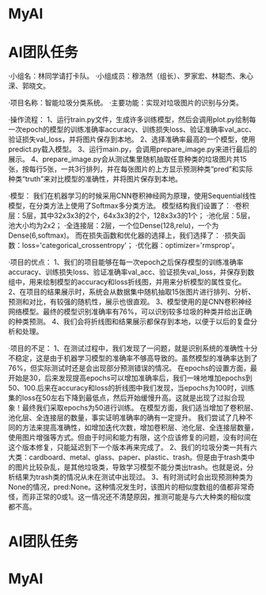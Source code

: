 # MyAI
# AI团队任务

·小组名：林同学请打卡队。
·小组成员：穆浩然（组长）、罗家宏、林聪杰、朱心溁、郭晓文。

·项目名称：智能垃圾分类系统。
·主要功能：实现对垃圾图片的识别与分类。

·操作流程：
1、运行train.py文件，生成许多训练模型，然后会调用plot.py绘制每一次epoch的模型的训练准确率accuracy、训练损失loss、验证准确率val_acc、验证损失val_loss，并将图片保存到本地。
2、选择准确率最高的一个模型，使用predict.py载入模型。
3、运行main.py，会调用prepare_image.py来进行最后的展示。
4、prepare_image.py会从测试集里随机抽取任意种类的垃圾图片共15张，按每行5张，一共3行排列，并在每张图片的上方显示预测种类“pred”和实际种类“truth”来对比模型的准确性，并将图片保存到本地。
	
·模型：
    我们在机器学习的时候采用CNN卷积神经网为原理，使用Sequential线性模型，在分类方法上使用了Softmax多分类方法。
    模型结构我们设置了：
        ·卷积层：5层，其中32x3x3的2个，64x3x3的2个，128x3x3的1个；
        ·池化层：5层，池大小均为2x2；
        ·全连接层：2层，一个位Dense(128,relu)，一个为Dense(6,softmax)。
    而在损失函数和优化器的选择上，我们选择了：
        ·损失函数：loss='categorical_crossentropy'；
        ·优化器：optimizer='rmsprop'。

·项目的优点：
    1、我们的项目能够在每一次epoch之后保存模型的训练准确率accuracy、训练损失loss、验证准确率val_acc、验证损失val_loss，并保存到数组中，用来绘制模型的accuracy和loss折线图，并用来分析模型的属性变化。
    2、在项目的结果展示时，系统会从数据集中随机抽取15张图片进行排列、分析、预测和对比，有较强的随机性，展示也很直观。
    3、模型使用的是CNN卷积神经网络模型。最终的模型识别准确率有76%，可以识别较多垃圾的种类并给出正确的种类预测。
    4、我们会将折线图和结果展示都保存到本地，以便于以后的复盘分析和处理。

·项目的不足：
    1、在测试过程中，我们发现了一问题，就是识别系统的准确性十分不稳定，这是由于机器学习模型的准确率不够高导致的。虽然模型的准确率达到了76%，但实际测试时还是会出现部分预测错误的情况。
    在epochs的设置方面，最开始是30，后来发现提高epochs可以增加准确率后，我们一味地堆加epochs到50、100.后来在accuracy和loss的折线图中我们发现，当epochs为100时，训练集的loss在50左右下降到最低点，然后开始缓慢升高。这就是出现了过拟合现象！最终我们采取epochs为50进行训练。
    在模型方面，我们适当增加了卷积层、池化层、全连接层的数量，事实证明准确率的确有一定提升。
    我们尝试了几种不同的方法来提高准确性，如增加迭代次数，增加卷积层、池化层、全连接层数量，使用图片增强等方式。但由于时间和能力有限，这个应该修复的问题，没有时间在这个版本修复，只能延迟到下一个版本再来完成了。
    2、我们的垃圾分类一共有六大类：cardboard、metal、glass、paper、plastic、trash。但是由于trash类中的图片比较杂乱，是其他垃圾类，导致学习模型不能分类出trash。也就是说，分析结果为trash类的情况从未在测试中出现过。
    3、有时测试时会出现预测种类为None的情况，pred:None。这种情况发生时，该图片的相似度数组的值都非常奇怪，而非正常的0或1。这一情况还不清楚原因，推测可能是与六大种类的相似度都不高。

# AI团队任务
# MyAI
